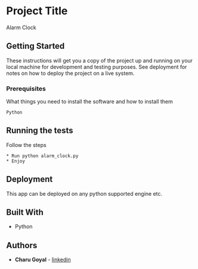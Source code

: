 # Project Title

Alarm Clock

## Getting Started

These instructions will get you a copy of the project up and running on your local machine for development and testing purposes. See deployment for notes on how to deploy the project on a live system.

### Prerequisites

What things you need to install the software and how to install them

```
Python
```

## Running the tests

Follow the steps
```
* Run python alarm_clock.py
* Enjoy
```


## Deployment

This app can be deployed on any python supported engine etc.

## Built With

* Python

## Authors

* **Charu Goyal** - [linkedin](https://www.linkedin.com/in/charu-goyal-6a8725182/)
